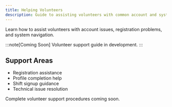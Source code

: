 ```yaml
---
title: Helping Volunteers
description: Guide to assisting volunteers with common account and system issues
---
```


Learn how to assist volunteers with account issues, registration problems, and system navigation.

:::note[Coming Soon]
Volunteer support guide in development.
:::

## Support Areas

- Registration assistance
- Profile completion help
- Shift signup guidance
- Technical issue resolution

Complete volunteer support procedures coming soon.
